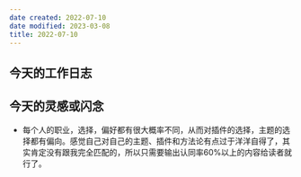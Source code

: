 ```yaml
---
date created: 2022-07-10
date modified: 2023-03-08
title: 2022-07-10
---
```


## 今天的工作日志

## 今天的灵感或闪念

- 每个人的职业，选择，偏好都有很大概率不同，从而对插件的选择，主题的选择都有偏向。感觉自己对自己的主题、插件和方法论有点过于洋洋自得了，其实肯定没有跟我完全匹配的，所以只需要输出认同率60%以上的内容给读者就行了。

